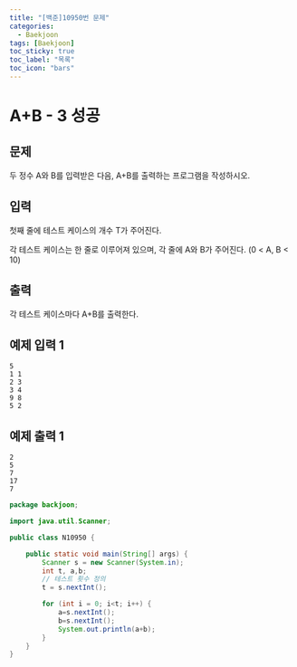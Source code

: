 ```yaml
---
title: "[백준]10950번 문제"
categories:
  - Baekjoon
tags: [Baekjoon]
toc_sticky: true
toc_label: "목록"
toc_icon: "bars"
---
```


# A+B - 3 성공

## 문제

두 정수 A와 B를 입력받은 다음, A+B를 출력하는 프로그램을 작성하시오.

## 입력

첫째 줄에 테스트 케이스의 개수 T가 주어진다.

각 테스트 케이스는 한 줄로 이루어져 있으며, 각 줄에 A와 B가 주어진다. (0 < A, B < 10)

## 출력

각 테스트 케이스마다 A+B를 출력한다.

## 예제 입력 1

```
5
1 1
2 3
3 4
9 8
5 2

```

## 예제 출력 1

```
2
5
7
17
7
```

```java
package backjoon;

import java.util.Scanner;

public class N10950 {

	public static void main(String[] args) {
		Scanner s = new Scanner(System.in);
		int t, a,b;
		// 테스트 횟수 정의
		t = s.nextInt();

		for (int i = 0; i<t; i++) {
			a=s.nextInt();
			b=s.nextInt();
			System.out.println(a+b);
		}
	}
}
```
